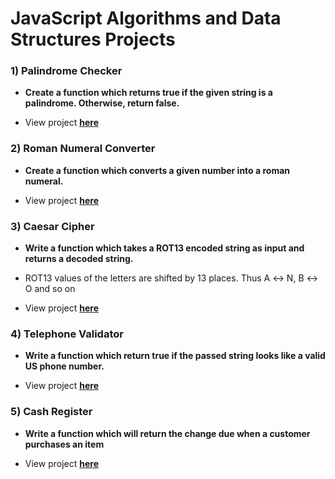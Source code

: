 # JavaScript Algorithms and Data Structures Projects

### 1) Palindrome Checker

* **Create a function which returns true if the given string is a palindrome. Otherwise, return false.**

* View project [**here**](/02%20-%20Javascript%20Algorithms%20and%20Data%20Structures/10%20-%20JavaScript%20Algorithms%20and%20Data%20Structures%20Projects/1%20-%20Palindrome%20Challenge)

### 2) Roman Numeral Converter

* **Create a function which converts a given number into a roman numeral.**

* View project [**here**](/02%20-%20Javascript%20Algorithms%20and%20Data%20Structures/10%20-%20JavaScript%20Algorithms%20and%20Data%20Structures%20Projects/2%20-%20Roman%20Numeral%20Converter)


### 3) Caesar Cipher

* **Write a function which takes a ROT13 encoded string as input and returns a decoded string.**

* ROT13 values of the letters are shifted by 13 places. Thus A ↔ N, B ↔ O and so on

* View project [**here**](/02%20-%20Javascript%20Algorithms%20and%20Data%20Structures/10%20-%20JavaScript%20Algorithms%20and%20Data%20Structures%20Projects/3%20-%20Caeser%20Cipher)

### 4) Telephone Validator

* **Write a function which return true if the passed string looks like a valid US phone number.**


* View project [**here**](/02%20-%20Javascript%20Algorithms%20and%20Data%20Structures/10%20-%20JavaScript%20Algorithms%20and%20Data%20Structures%20Projects/4%20-%20Telephone%20Validator/)

### 5) Cash Register

* **Write a function which will return the change due when a customer purchases an item**


* View project [**here**](/02%20-%20Javascript%20Algorithms%20and%20Data%20Structures/10%20-%20JavaScript%20Algorithms%20and%20Data%20Structures%20Projects/5%20-%20Cash%20Register/)




